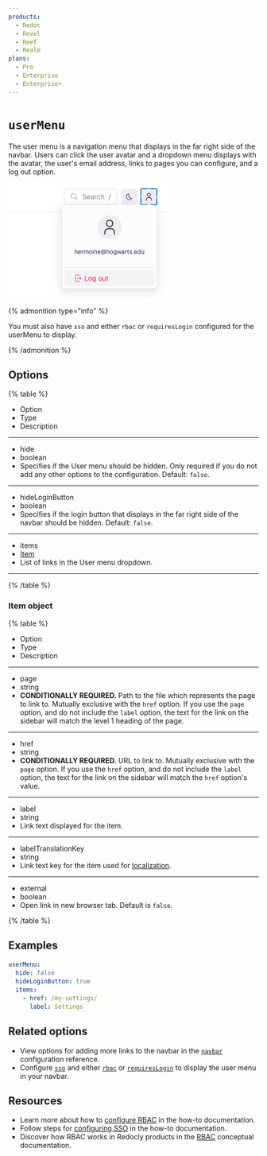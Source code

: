 ```yaml
---
products:
  - Redoc
  - Revel
  - Reef
  - Realm
plans:
  - Pro
  - Enterprise
  - Enterprise+
---
```

# `userMenu`

The user menu is a navigation menu that displays in the far right side of the navbar.
Users can click the user avatar and a dropdown menu displays with the avatar, the user's email address, links to pages you can configure, and a log out option.

![Screenshot of the user menu with the dropdown displayed](./images/user-menu.png)

{% admonition type="info" %}

You must also have `sso` and either `rbac` or `requiresLogin` configured for the userMenu to display.

{% /admonition %}

## Options

{% table %}

- Option
- Type
- Description

---

- hide
- boolean
- Specifies if the User menu should be hidden.
  Only required if you do not add any other options to the configuration.
  Default: `false`.

---

- hideLoginButton
- boolean
- Specifies if the login button that displays in the far right side of the navbar should be hidden.
  Default: `false`.

---

- items
- [Item](#item-object)
- List of links in the User menu dropdown.

---

{% /table %}


### Item object

{% table %}

- Option
- Type
- Description

---

- page
- string
- **CONDITIONALLY REQUIRED.** Path to the file which represents the page to link to.
  Mutually exclusive with the `href` option.
  If you use the `page` option, and do not include the `label` option, the text for the link on the sidebar will match the level 1 heading of the page.

---

- href
- string
- **CONDITIONALLY REQUIRED.** URL to link to.
  Mutually exclusive with the `page` option.
  If you use the `href` option, and do not include the `label` option, the text for the link on the sidebar will match the `href` option's value.

---

- label
- string
- Link text displayed for the item.

---

- labelTranslationKey
- string
- Link text key for the item used for [localization](./l10n.md).

---

- external
- boolean
- Open link in new browser tab.
  Default is `false`.

{% /table %}

## Examples

```yaml
userMenu:
  hide: false
  hideLoginButton: true
  items:
    - href: /my-settings/
      label: Settings
```

## Related options

- View options for adding more links to the navbar in the [`navbar`](./navbar.md) configuration reference.
- Configure [`sso`](./sso.md) and either [`rbac`](./rbac.md) or [`requiresLogin`](./requires-login.md) to display the user menu in your navbar.

## Resources

- Learn more about how to [configure RBAC](../setup/how-to/rbac/index.md) in the how-to documentation.
- Follow steps for [configuring SSO](../setup/how-to/configure-sso.md) in the how-to documentation.
- Discover how RBAC works in Redocly products in the [RBAC](../setup/concepts/rbac.md) conceptual documentation.

